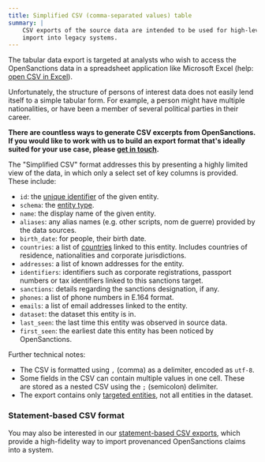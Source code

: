 ```yaml
---
title: Simplified CSV (comma-separated values) table
summary: |
    CSV exports of the source data are intended to be used for high-level analysis or the
    import into legacy systems.
---
```


The tabular data export is targeted at analysts who wish to access the OpenSanctions
data in a spreadsheet application like Microsoft Excel (help: [open CSV in Excel](https://support.microsoft.com/en-us/office/import-or-export-text-txt-or-csv-files-5250ac4c-663c-47ce-937b-339e391393ba)).

Unfortunately, the structure of persons of interest data does not easily lend itself to
a simple tabular form. For example, a person might have multiple nationalities, or have
been a member of several political parties in their career.

**There are countless ways to generate CSV excerpts from OpenSanctions. If you would like to work with us to build an export format that's ideally suited for your use case, please [get in touch](/contact/).**

The "Simplified CSV" format addresses this by presenting a highly limited view of the
data, in which only a select set of key columns is provided. These include:

* ``id``: the [unique identifier](/docs/identifiers/) of the given entity.
* ``schema``: the [entity type](/reference/#schema).
* ``name``: the display name of the given entity.
* ``aliases``: any alias names (e.g. other scripts, nom de guerre) provided by the data sources.
* ``birth_date``: for people, their birth date.
* ``countries``: a list of [countries](/reference/#type.country) linked to this entity. Includes countries of residence, nationalities and corporate jurisdictions.
* ``addresses``: a list of known addresses for the entity.
* ``identifiers``: identifiers such as corporate registrations, passport numbers or tax identifiers linked to this sanctions target.
* ``sanctions``: details regarding the sanctions designation, if any.
* ``phones``: a list of phone numbers in E.164 format.
* ``emails``: a list of email addresses linked to the entity.
* ``dataset``: the dataset this entity is in.
* ``last_seen``: the last time this entity was observed in source data.
* ``first_seen``: the earliest date this entity has been noticed by OpenSanctions.

Further technical notes:

* The CSV is formatted using ``,`` (comma) as a delimiter, encoded as ``utf-8``.
* Some fields in the CSV can contain multiple values in one cell. These are stored as a
  nested CSV using the ``;`` (semicolon) delimiter.
* The export contains only [targeted entities](/reference/#targets), not all entities
  in the dataset.

### Statement-based CSV format

You may also be interested in our [statement-based CSV exports](/docs/statements), which provide a high-fidelity way to import provenanced OpenSanctions claims into a system.